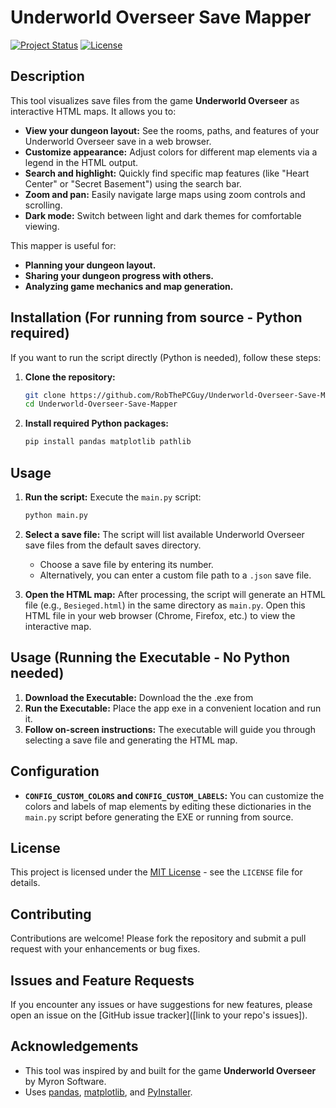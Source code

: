 # Underworld Overseer Save Mapper

[![Project Status](https://img.shields.io/badge/Status-Beta-orange)](https://www.repostatus.org/#beta)
[![License](https://img.shields.io/badge/License-MIT-blue.svg)](LICENSE)

## Description

This tool visualizes save files from the game **Underworld Overseer** as interactive HTML maps. It allows you to:

*   **View your dungeon layout:** See the rooms, paths, and features of your Underworld Overseer save in a web browser.
*   **Customize appearance:**  Adjust colors for different map elements via a legend in the HTML output.
*   **Search and highlight:**  Quickly find specific map features (like "Heart Center" or "Secret Basement") using the search bar.
*   **Zoom and pan:** Easily navigate large maps using zoom controls and scrolling.
*   **Dark mode:**  Switch between light and dark themes for comfortable viewing.

This mapper is useful for:

*   **Planning your dungeon layout.**
*   **Sharing your dungeon progress with others.**
*   **Analyzing game mechanics and map generation.**

## Installation (For running from source - Python required)

If you want to run the script directly (Python is needed), follow these steps:

1.  **Clone the repository:**
    ```bash
    git clone https://github.com/RobThePCGuy/Underworld-Overseer-Save-Mapper.git
    cd Underworld-Overseer-Save-Mapper
    ```

2.  **Install required Python packages:**
    ```bash
    pip install pandas matplotlib pathlib
    ```

## Usage

1.  **Run the script:** Execute the `main.py` script:
    ```bash
    python main.py
    ```

2.  **Select a save file:** The script will list available Underworld Overseer save files from the default saves directory.
    *   Choose a save file by entering its number.
    *   Alternatively, you can enter a custom file path to a `.json` save file.

3.  **Open the HTML map:** After processing, the script will generate an HTML file (e.g., `Besieged.html`) in the same directory as `main.py`. Open this HTML file in your web browser (Chrome, Firefox, etc.) to view the interactive map.

## Usage (Running the Executable - No Python needed)

1.  **Download the Executable:** Download the the .exe from
2.  **Run the Executable:**  Place the app exe in a convenient location and run it.
3.  **Follow on-screen instructions:** The executable will guide you through selecting a save file and generating the HTML map.

## Configuration

*   **`CONFIG_CUSTOM_COLORS` and `CONFIG_CUSTOM_LABELS`:** You can customize the colors and labels of map elements by editing these dictionaries in the `main.py` script before generating the EXE or running from source.

##  License

This project is licensed under the [MIT License](LICENSE) - see the `LICENSE` file for details.

## Contributing

Contributions are welcome! Please fork the repository and submit a pull request with your enhancements or bug fixes.

## Issues and Feature Requests

If you encounter any issues or have suggestions for new features, please open an issue on the [GitHub issue tracker]([link to your repo's issues]).

## Acknowledgements

*   This tool was inspired by and built for the game **Underworld Overseer** by Myron Software.
*   Uses [pandas](https://pandas.pydata.org/), [matplotlib](https://matplotlib.org/), and [PyInstaller](https://pyinstaller.org/).
